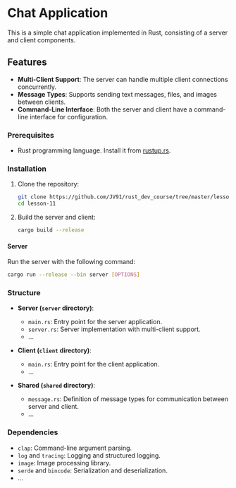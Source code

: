 # Chat Application

This is a simple chat application implemented in Rust, consisting of a server and client components.

## Features

- **Multi-Client Support**: The server can handle multiple client connections concurrently.
- **Message Types**: Supports sending text messages, files, and images between clients.
- **Command-Line Interface**: Both the server and client have a command-line interface for configuration.

### Prerequisites

- Rust programming language. Install it from [rustup.rs](https://rustup.rs/).

### Installation

1. Clone the repository:

    ```bash
    git clone https://github.com/JV91/rust_dev_course/tree/master/lesson-11
    cd lesson-11
    ```

2. Build the server and client:

    ```bash
    cargo build --release
    ```

#### Server

Run the server with the following command:

```bash
cargo run --release --bin server [OPTIONS]
```

### Structure

- **Server (`server` directory)**:
  - `main.rs`: Entry point for the server application.
  - `server.rs`: Server implementation with multi-client support.
  - ...

- **Client (`client` directory)**:
  - `main.rs`: Entry point for the client application.
  - ...

- **Shared (`shared` directory)**:
  - `message.rs`: Definition of message types for communication between server and client.
  - ...

### Dependencies

- `clap`: Command-line argument parsing.
- `log` and `tracing`: Logging and structured logging.
- `image`: Image processing library.
- `serde` and `bincode`: Serialization and deserialization.
- ...
